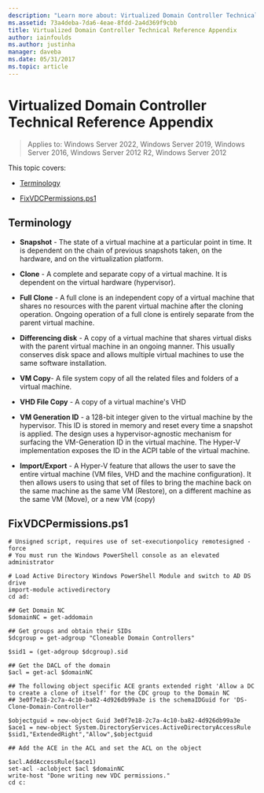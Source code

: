 ```yaml
---
description: "Learn more about: Virtualized Domain Controller Technical Reference Appendix"
ms.assetid: 73a4deba-7da6-4eae-8fdd-2a4d369f9cbb
title: Virtualized Domain Controller Technical Reference Appendix
author: iainfoulds
ms.author: justinha
manager: daveba
ms.date: 05/31/2017
ms.topic: article
---
```


# Virtualized Domain Controller Technical Reference Appendix

>Applies to: Windows Server 2022, Windows Server 2019, Windows Server 2016, Windows Server 2012 R2, Windows Server 2012

This topic covers:

-   [Terminology](#BKMK_Terms)

-   [FixVDCPermissions.ps1](#BKMK_FixPDCPerms)

## <a name="BKMK_Terms"></a>Terminology

-   **Snapshot** - The state of a virtual machine at a particular point in time. It is dependent on the chain of previous snapshots taken, on the hardware, and on the virtualization platform.

-   **Clone** - A complete and separate copy of a virtual machine. It is dependent on the virtual hardware (hypervisor).

-   **Full Clone** - A full clone is an independent copy of a virtual machine that shares no resources with the parent virtual machine after the cloning operation. Ongoing operation of a full clone is entirely separate from the parent virtual machine.

-   **Differencing disk** - A copy of a virtual machine that shares virtual disks with the parent virtual machine in an ongoing manner. This usually conserves disk space and allows multiple virtual machines to use the same software installation.

-   **VM Copy**- A file system copy of all the related files and folders of a virtual machine.

-   **VHD File Copy** - A copy of a virtual machine's VHD

-   **VM Generation ID** - a 128-bit integer given to the virtual machine by the hypervisor. This ID is stored in memory and reset every time a snapshot is applied. The design uses a hypervisor-agnostic mechanism for surfacing the VM-Generation ID in the virtual machine. The Hyper-V implementation exposes the ID in the ACPI table of the virtual machine.

-   **Import/Export** - A Hyper-V feature that allows the user to save the entire virtual machine (VM files, VHD and the machine configuration). It then allows users to using that set of files to bring the machine back on the same machine as the same VM (Restore), on a different machine as the same VM (Move), or a new VM (copy)

## <a name="BKMK_FixPDCPerms"></a>FixVDCPermissions.ps1

```
# Unsigned script, requires use of set-executionpolicy remotesigned -force
# You must run the Windows PowerShell console as an elevated administrator

# Load Active Directory Windows PowerShell Module and switch to AD DS drive
import-module activedirectory
cd ad:

## Get Domain NC
$domainNC = get-addomain

## Get groups and obtain their SIDs
$dcgroup = get-adgroup "Cloneable Domain Controllers"

$sid1 = (get-adgroup $dcgroup).sid

## Get the DACL of the domain
$acl = get-acl $domainNC

## The following object specific ACE grants extended right 'Allow a DC to create a clone of itself' for the CDC group to the Domain NC
## 3e0f7e18-2c7a-4c10-ba82-4d926db99a3e is the schemaIDGuid for 'DS-Clone-Domain-Controller"

$objectguid = new-object Guid 3e0f7e18-2c7a-4c10-ba82-4d926db99a3e
$ace1 = new-object System.DirectoryServices.ActiveDirectoryAccessRule $sid1,"ExtendedRight","Allow",$objectguid

## Add the ACE in the ACL and set the ACL on the object

$acl.AddAccessRule($ace1)
set-acl -aclobject $acl $domainNC
write-host "Done writing new VDC permissions."
cd c:
```



